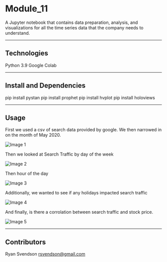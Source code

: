 # Module_11

A Jupyter notebook that contains data preparation, analysis, and visualizations for all the time series data that the company needs to understand.

---

## Technologies

Python 3.9
Google Colab

---

## Install and Dependencies

pip install pystan
pip install prophet
pip install hvplot
pip install holoviews

---

## Usage

First we used a csv of search data provided by google. We then narrowed in on the month of May 2020. 

![Image 1](Starter_Code/module_11_1.jpg)

Then we looked at Search Traffic by day of the week

![Image 2](Starter_Code/module_11_2.jpg)

Then hour of the day

![Image 3](Starter_Code/module_11_3.jpg)

Additionally, we wanted to see if any holidays impacted search traffic

![Image 4](Starter_Code/module_11_4.jpg)

And finally, is there a corrolation between search traffic and stock price. 

![Image 5](Starter_Code/module_11_5.jpg)

---

## Contributors

Ryan Svendson
rsvendson@gmail.com